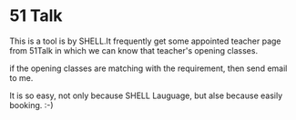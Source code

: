 51 Talk
=======

This is a tool is by SHELL.It frequently get some appointed teacher page from 51Talk 
in which we can know that teacher's opening classes.

if the opening classes are matching with the requirement, then send email to me.

It is so easy, not only because SHELL Lauguage, but alse because easily  booking. :-)
